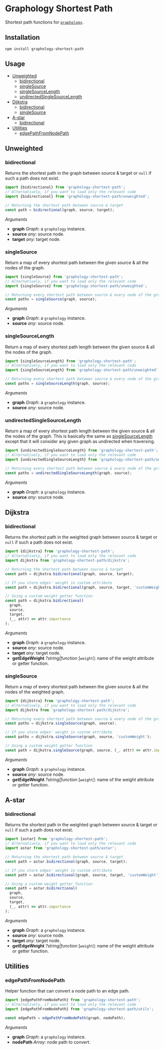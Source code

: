 # Graphology Shortest Path

Shortest path functions for [`graphology`](https://graphology.github.io).

## Installation

```
npm install graphology-shortest-path
```

## Usage

- [Unweighted](#unweighted)
  - [bidirectional](#bidirectional)
  - [singleSource](#singlesource)
  - [singleSourceLength](#singlesourcelength)
  - [undirectedSingleSourceLength](#undirectedsinglesourcelength)
- [Dijkstra](#dijkstra)
  - [bidirectional](#dijkstra-bidirectional)
  - [singleSource](#dijkstra-singlesource)
- [A-star](#a-star)
  - [bidirectional](#astar-bidirectional)
- [Utilities](#utilities)
  - [edgePathFromNodePath](#edgepathfromnodepath)

## Unweighted

### bidirectional

Returns the shortest path in the graph between source & target or `null` if such a path does not exist.

```js
import {bidirectional} from 'graphology-shortest-path';
// Alternatively, if you want to load only the relevant code
import {bidirectional} from 'graphology-shortest-path/unweighted';

// Returning the shortest path between source & target
const path = bidirectional(graph, source, target);
```

_Arguments_

- **graph** _Graph_: a `graphology` instance.
- **source** _any_: source node.
- **target** _any_: target node.

### singleSource

Return a map of every shortest path between the given source & all the nodes of the graph.

```js
import {singleSource} from 'graphology-shortest-path';
// Alternatively, if you want to load only the relevant code
import {singleSource} from 'graphology-shortest-path/unweighted';

// Returning every shortest path between source & every node of the graph
const paths = singleSource(graph, source);
```

_Arguments_

- **graph** _Graph_: a `graphology` instance.
- **source** _any_: source node.

### singleSourceLength

Return a map of every shortest path length between the given source & all the nodes of the graph.

```js
import {singleSourceLength} from 'graphology-shortest-path';
// Alternatively, if you want to load only the relevant code
import {singleSourceLength} from 'graphology-shortest-path/unweighted';

// Returning every shortest path between source & every node of the graph
const paths = singleSourceLength(graph, source);
```

_Arguments_

- **graph** _Graph_: a `graphology` instance.
- **source** _any_: source node.

### undirectedSingleSourceLength

Return a map of every shortest path length between the given source & all the nodes of the graph. This is basically the same as [singleSourceLength](#singlesourcelength) except that it will consider any given graph as undirected when traversing.

```js
import {undirectedSingleSourceLength} from 'graphology-shortest-path';
// Alternatively, if you want to load only the relevant code
import {undirectedSingleSourceLength} from 'graphology-shortest-path/unweighted';

// Returning every shortest path between source & every node of the graph
const paths = undirectedSingleSourceLength(graph, source);
```

_Arguments_

- **graph** _Graph_: a `graphology` instance.
- **source** _any_: source node.

## Dijkstra

<h3 id="dijkstra-bidirectional">bidirectional</h3>

Returns the shortest path in the weighted graph between source & target or `null` if such a path does not exist.

```js
import {dijkstra} from 'graphology-shortest-path';
// Alternatively, if you want to load only the relevant code
import dijkstra from 'graphology-shortest-path/dijkstra';

// Returning the shortest path between source & target
const path = dijkstra.bidirectional(graph, source, target);

// If you store edges' weight in custom attribute
const path = dijkstra.bidirectional(graph, source, target, 'customWeight');

// Using a custom weight getter function
const path = dijkstra.bidirectional(
  graph,
  source,
  target,
  (_, attr) => attr.importance
);
```

_Arguments_

- **graph** _Graph_: a `graphology` instance.
- **source** _any_: source node.
- **target** _any_: target node.
- **getEdgeWeight** _?string\|function_ [`weight`]: name of the weight attribute or getter function.

<h3 id="dijkstra-singlesource">singleSource</h3>

Return a map of every shortest path between the given source & all the nodes of the weighted graph.

```js
import {dijkstra} from 'graphology-shortest-path';
// Alternatively, if you want to load only the relevant code
import dijkstra from 'graphology-shortest-path/dijkstra';

// Returning every shortest path between source & every node of the graph
const paths = dijkstra.singleSource(graph, source);

// If you store edges' weight in custom attribute
const paths = dijkstra.singleSource(graph, source, 'customWeight');

// Using a custom weight getter function
const path = dijkstra.singleSource(graph, source, (_, attr) => attr.importance);
```

_Arguments_

- **graph** _Graph_: a `graphology` instance.
- **source** _any_: source node.
- **getEdgeWeight** _?string\|function_ [`weight`]: name of the weight attribute or getter function.

## A-star

<h3 id="astar-bidirectional">bidirectional</h3>

Returns the shortest path in the weighted graph between source & target or `null` if such a path does not exist.

```js
import {astar} from 'graphology-shortest-path';
// Alternatively, if you want to load only the relevant code
import astar from 'graphology-shortest-path/astar';

// Returning the shortest path between source & target
const path = astar.bidirectional(graph, source, target);

// If you store edges' weight in custom attribute
const path = astar.bidirectional(graph, source, target, 'customWeight');

// Using a custom weight getter function
const path = astar.bidirectional(
  graph,
  source,
  target,
  (_, attr) => attr.importance
);
```

_Arguments_

- **graph** _Graph_: a `graphology` instance.
- **source** _any_: source node.
- **target** _any_: target node.
- **getEdgeWeight** _?string\|function_ [`weight`]: name of the weight attribute or getter function.

## Utilities

### edgePathFromNodePath

Helper function that can convert a node path to an edge path.

```js
import {edgePathFromNodePath} from 'graphology-shortest-path';
// Alternatively, if you want to load only the relevant code
import {edgePathFromNodePath} from 'graphology-shortest-path/utils';

const edgePath = edgePathFromNodePath(graph, nodePath);
```

_Arguments_

- **graph** _Graph_: a `graphology` instance.
- **nodePath** _Array_: node path to convert.
